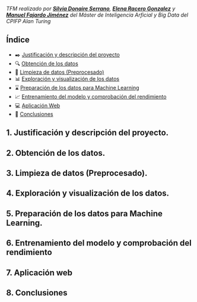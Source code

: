 *TFM realizado por **[Silvia Donaire Serrano](https://github.com/SilviaDS00)**, **[Elena Racero Gonzalez](https://github.com/ElenaRacero3)** y **[Manuel Fajardo Jiménez](https://github.com/Manufajimez)** del Máster de Inteligencia Arficial y Big Data del CPIFP Alan Turing*


## Índice

* :black_nib: [Justificación y descripción del proyecto](#id1)
* :mag: [Obtención de los datos](#id2)
* :shower: [Limpieza de datos (Preprocesado)](#id3)
* :bar_chart: [Exploración y visualización de los datos](#id4)
* :hourglass: [Preparación de los datos para Machine Learning](#id5)
* :chart_with_upwards_trend: [Entrenamiento del modelo y comprobación del rendimiento](#id8)
* :computer: [Aplicación Web](#id12)
* :pencil: [Conclusiones](#id16)


## 1. Justificación y descripción del proyecto.<a name="id1"></a>

## 2. Obtención de los datos.<a name="id2"></a>

## 3. Limpieza de datos (Preprocesado).<a name="id3"></a>

## 4. Exploración y visualización de los datos.<a name="id4"></a>

## 5. Preparación de los datos para Machine Learning.<a name="id5"></a>

## 6. Entrenamiento del modelo y comprobación del rendimiento<a name="id8"></a>

## 7. Aplicación web<a name="id12"></a>

## 8. Conclusiones<a name="id16"></a>
